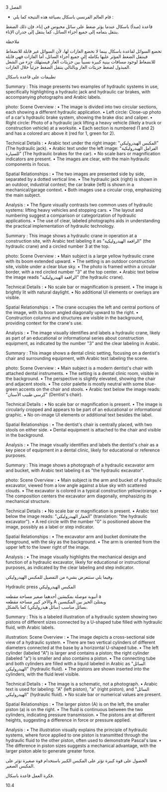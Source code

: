 3
الفصل <!-- text, from page 0 (l=0.852,t=0.033,r=0.925,b=0.074), with ID b5a33b7a-e210-482d-ad17-1bcae36c8d20 -->

* قام العالم الفرنسي باسكال بصياغة هذه النتيجة كما يلي : <!-- text, from page 0 (l=0.462,t=0.087,r=0.931,b=0.113), with ID 221532e8-d6f1-4918-b3f3-cf9026d8fffb -->

قاعدة (مبدأ) باسكال
عندما يؤثر ضغط على سائل محبوس في إناء، فإن ذلك الضغط ينتقل بتمامه إلى جميع أجزاء السائل، كما ينتقل إلى جدران الإناء. <!-- text, from page 0 (l=0.071,t=0.118,r=0.928,b=0.194), with ID bfaa5219-276c-4a50-ae54-520cabdc6758 -->

ملاحظة

تخضع السوائل لقاعدة باسكال بينما لا تخضع الغازات لها،
لأن السوائل غير قابلة للانضغاط فينتقل الضغط المؤثر عليها بكامله إلى جميع أجزاء السائل، أما الغازات فهي قابلة للانضغاط لوجود مسافات بينية كبيرة نسبياً بين جزيئات الغاز فيستهلك جزء من الشغل المبذول لضغط جزيئات الغاز وبالتالي ينتقل الضغط جزئياً خلال الغازات. <!-- text, from page 0 (l=0.071,t=0.208,r=0.940,b=0.345), with ID 35c1e55d-d146-4eaa-afdc-ad13453669f6 -->

تطبيقات على قاعدة باسكال <!-- text, from page 0 (l=0.616,t=0.360,r=0.930,b=0.400), with ID 9c1126ff-68bf-4d00-a4ad-774eaceb4fbe -->

Summary : This image presents two examples of hydraulic systems in use, specifically highlighting a hydraulic jack and hydraulic car brakes, with accompanying photographs and Arabic labels.

photo:
Scene Overview :
  • The image is divided into two circular sections, each showing a different hydraulic application.
  • Left circle: Close-up photo of a car's hydraulic brake system, showing the brake disc and caliper.
  • Right circle: Photo of a hydraulic jack lifting a heavy vehicle (likely a truck or construction vehicle) at a worksite.
  • Each section is numbered (1 and 2) and has a colored arc above it (red for 1, green for 2).

Technical Details :
  • Arabic text under the right image: "المكبس الهيدروليكي" (The hydraulic jack).
  • Arabic text under the left image: "الفرامل الهيدروليكية للسيارة" (The hydraulic brakes for the car).
  • No scale bars or magnification indicators are present.
  • The images are clear, with the main hydraulic components in focus.

Spatial Relationships :
  • The two images are presented side by side, separated by a dotted vertical line.
  • The hydraulic jack (right) is shown in an outdoor, industrial context; the car brake (left) is shown in a mechanical/garage context.
  • Both images use a circular crop, emphasizing the main subject.

Analysis :
  • The figure visually contrasts two common uses of hydraulic systems: lifting heavy vehicles and stopping cars.
  • The layout and numbering suggest a comparison or categorization of hydraulic applications.
  • The use of clear, labeled photographs aids in understanding the practical implementation of hydraulic technology. <!-- figure, from page 0 (l=0.579,t=0.406,r=0.921,b=0.585), with ID 571f38a7-8703-4517-bfae-c7a9d79f8bb2 -->

Summary : This image shows a hydraulic crane in operation at a construction site, with Arabic text labeling it as "الرافعة الهيدروليكية" (the hydraulic crane) and a circled number 3 at the top.

photo:
Scene Overview :
  • Main subject is a large yellow hydraulic crane with its boom extended upward.
  • The setting is an outdoor construction site, visible under a clear blue sky.
  • The photo is framed within a circular border, with a red circled number "3" at the top center.
  • Arabic text below the image reads "الرافعة الهيدروليكية" (the hydraulic crane).

Technical Details :
  • No scale bar or magnification is present.
  • The image is brightly lit with natural daylight.
  • No additional UI elements or overlays are visible.

Spatial Relationships :
  • The crane occupies the left and central portions of the image, with its boom angled diagonally upward to the right.
  • Construction columns and structures are visible in the background, providing context for the crane's use.

Analysis :
  • The image visually identifies and labels a hydraulic crane, likely as part of an educational or informational series about construction equipment, as indicated by the number "3" and the clear labeling in Arabic. <!-- figure, from page 0 (l=0.410,t=0.409,r=0.588,b=0.579), with ID a25950fd-110e-44f9-b8cf-98d43b22b6bf -->

Summary : This image shows a dental clinic setting, focusing on a dentist's chair and surrounding equipment, with Arabic text labeling the scene.

photo:
Scene Overview :
  • Main subject is a modern dentist's chair with attached dental instruments.
  • The setting is a dental clinic room, visible in the background.
  • The perspective is slightly elevated, showing the chair and adjacent stools.
  • The color palette is mostly neutral with some blue-green accents on the chair and stools.
  • Arabic text below the image reads: "كرسي طبيب الأسنان" (Dentist's chair).

Technical Details :
  • No scale bar or magnification is present.
  • The image is circularly cropped and appears to be part of an educational or informational graphic.
  • No on-image UI elements or additional text besides the label.

Spatial Relationships :
  • The dentist's chair is centrally placed, with two stools on either side.
  • Dental equipment is attached to the chair and visible in the background.

Analysis :
  • The image visually identifies and labels the dentist's chair as a key piece of equipment in a dental clinic, likely for educational or reference purposes. <!-- figure, from page 0 (l=0.247,t=0.406,r=0.414,b=0.584), with ID 216de896-a57e-42a8-9a10-9376d40c5d26 -->

Summary : This image shows a photograph of a hydraulic excavator arm and bucket, with Arabic text labeling it as "the hydraulic excavator".

photo:
Scene Overview :
  • Main subject is the arm and bucket of a hydraulic excavator, viewed from a low angle against a blue sky with scattered clouds.
  • The excavator is colored in a typical construction yellow/orange.
  • The composition centers the excavator arm diagonally, emphasizing its mechanical structure.

Technical Details :
  • No scale bar or magnification is present.
  • Arabic text below the image reads: "الحفار الهيدروليكي" (translation: "the hydraulic excavator").
  • A red circle with the number "0" is positioned above the image, possibly as a label or step indicator.

Spatial Relationships :
  • The excavator arm and bucket dominate the foreground, with the sky as the background.
  • The arm is oriented from the upper left to the lower right of the image.

Analysis :
  • The image visually highlights the mechanical design and function of a hydraulic excavator, likely for educational or instructional purposes, as indicated by the clear labeling and step indicator. <!-- figure, from page 0 (l=0.071,t=0.408,r=0.253,b=0.581), with ID df981e32-cda2-4a56-9841-9f9c9bcc5091 -->

وفيما يلي ستتعرض بشيء من التفصيل للمكبس الهيدروليكي. <!-- text, from page 0 (l=0.438,t=0.595,r=0.931,b=0.625), with ID 85a5d707-ad5d-4bab-bbf8-f3d3699d4429 -->

Hydraulic press المكبس الهيدروليكي <!-- text, from page 0 (l=0.513,t=0.635,r=0.931,b=0.670), with ID e1c1a790-4c1f-49e9-94ea-0303e9f93160 -->

أنبوبة موصلة بمكبسَين أحدهما صغير مساحة مقطعه a  
والآخر كبير مساحة مقطعه A ويمتلئ الحيز بين المكبسين  
بسائل مناسب (سائل هيدروليكي) كما بالشكل. <!-- text, from page 0 (l=0.405,t=0.676,r=0.949,b=0.781), with ID 6a5beaf4-68a8-4e89-ae48-20c2fc6c65eb -->

Summary : This is a labeled illustration of a hydraulic system showing two pistons of different sizes connected by a U-shaped tube filled with hydraulic fluid, with Arabic labels.

illustration:
Scene Overview :
  • The image depicts a cross-sectional side view of a hydraulic system.
  • There are two vertical cylinders of different diameters connected at the base by a horizontal U-shaped tube.
  • The left cylinder (labeled "A") is larger and contains a piston; the right cylinder (labeled "a") is smaller and also contains a piston.
  • The connecting tube and both cylinders are filled with a liquid labeled in Arabic as "السائل الهيدروليكي" (hydraulic fluid).
  • The pistons are shown inserted into the cylinders, with the fluid level visible.

Technical Details :
  • The image is a schematic, not a photograph.
  • Arabic text is used for labeling: "A" (left piston), "a" (right piston), and "السائل الهيدروليكي" (hydraulic fluid).
  • No scale bar or numerical values are present.

Spatial Relationships :
  • The larger piston (A) is on the left, the smaller piston (a) is on the right.
  • The fluid is continuous between the two cylinders, indicating pressure transmission.
  • The pistons are at different heights, suggesting a difference in force or pressure applied.

Analysis :
  • The illustration visually explains the principle of hydraulic systems, where force applied to one piston is transmitted through the hydraulic fluid to the other piston, often used to demonstrate Pascal's law.
  • The difference in piston sizes suggests a mechanical advantage, with the larger piston able to generate greater force. <!-- figure, from page 0 (l=0.075,t=0.659,r=0.344,b=0.773), with ID 0d12ec6f-7d36-475a-a255-57e7d32b4973 -->

الحصول على قوة كبيرة تؤثر على المكبس الكبير باستخدام قوة صغيرة تؤثر على المكبس الصغير. <!-- text, from page 0 (l=0.135,t=0.785,r=0.952,b=0.842), with ID d2f45399-77ae-44f1-b44d-06355db994ff -->

فكرة العمل
قاعدة باسكال. <!-- text, from page 0 (l=0.752,t=0.854,r=0.947,b=0.896), with ID d7445365-9639-456e-9018-afeb410ff071 -->

$10.4$ <!-- marginalia, from page 0 (l=0.869,t=0.921,r=0.923,b=0.950), with ID 4ea3448d-3d90-42b0-8735-1d4e9a3370f8 -->